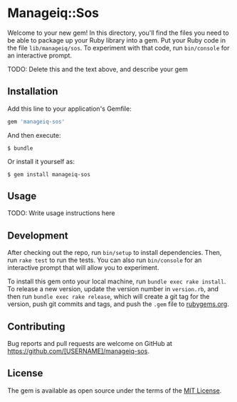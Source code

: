 # Manageiq::Sos

Welcome to your new gem! In this directory, you'll find the files you need to be able to package up your Ruby library into a gem. Put your Ruby code in the file `lib/manageiq/sos`. To experiment with that code, run `bin/console` for an interactive prompt.

TODO: Delete this and the text above, and describe your gem

## Installation

Add this line to your application's Gemfile:

```ruby
gem 'manageiq-sos'
```

And then execute:

    $ bundle

Or install it yourself as:

    $ gem install manageiq-sos

## Usage

TODO: Write usage instructions here

## Development

After checking out the repo, run `bin/setup` to install dependencies. Then, run `rake test` to run the tests. You can also run `bin/console` for an interactive prompt that will allow you to experiment.

To install this gem onto your local machine, run `bundle exec rake install`. To release a new version, update the version number in `version.rb`, and then run `bundle exec rake release`, which will create a git tag for the version, push git commits and tags, and push the `.gem` file to [rubygems.org](https://rubygems.org).

## Contributing

Bug reports and pull requests are welcome on GitHub at https://github.com/[USERNAME]/manageiq-sos.

## License

The gem is available as open source under the terms of the [MIT License](https://opensource.org/licenses/MIT).
